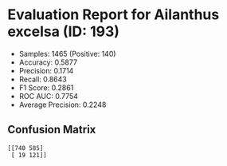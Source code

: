 # Evaluation Report for Ailanthus excelsa (ID: 193)
- Samples: 1465 (Positive: 140)
- Accuracy: 0.5877
- Precision: 0.1714
- Recall: 0.8643
- F1 Score: 0.2861
- ROC AUC: 0.7754
- Average Precision: 0.2248

## Confusion Matrix
```
[[740 585]
 [ 19 121]]
```